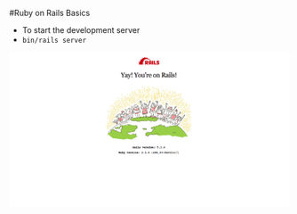 #Ruby on Rails Basics 

* To start the development server 
 * ``` bin/rails server ```

![](img/yay.png?raw=true)
